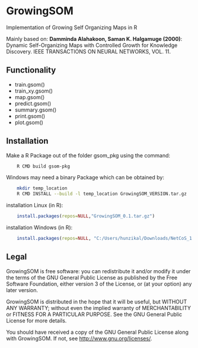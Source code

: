 # GrowingSOM
Implementation of Growing Self Organizing Maps in R

Mainly based on:
__Damminda Alahakoon, Saman K. Halgamuge (2000)__: Dynamic Self-Organizing Maps with Controlled Growth for Knowledge Discovery. IEEE TRANSACTIONS ON NEURAL NETWORKS, VOL. 11.

## Functionality

- train.gsom()
- train_xy.gsom()
- map.gsom()
- predict.gsom()
- summary.gsom()
- print.gsom()
- plot.gsom()

## Installation

Make a R Package out of the folder gsom_pkg using the command:

```bash
	R CMD build gsom-pkg
```

Windows may need a binary Package which can be obtained by:

```bash
	mkdir temp_location
	R CMD INSTALL --build -l temp_location GrowingSOM_VERSION.tar.gz
```

installation Linux (in R):
```R
	install.packages(repos=NULL,"GrowingSOM_0.1.tar.gz")
```

installation Windows (in R):
```R
	install.packages(repos=NULL, "C:/Users/hunzikal/Downloads/NetCoS_1.0.zip", type="binary")
```

## Legal

GrowingSOM is free software: you can redistribute it and/or modify it under the terms of the GNU General Public License as published by the Free Software Foundation, either version 3 of the License, or (at your option) any later version.

GrowingSOM is distributed in the hope that it will be useful, but WITHOUT ANY WARRANTY; without even the implied warranty of MERCHANTABILITY or FITNESS FOR A PARTICULAR PURPOSE.  See the GNU General Public License for more details.

You should have received a copy of the GNU General Public License
along with GrowingSOM.  If not, see <http://www.gnu.org/licenses/>.